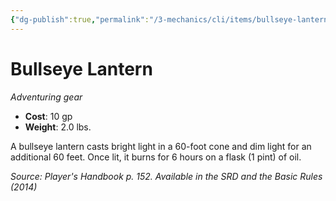 ```yaml
---
{"dg-publish":true,"permalink":"/3-mechanics/cli/items/bullseye-lantern/","tags":["ttrpg-cli/compendium/src/5e/phb","ttrpg-cli/item/gear/","ttrpg-cli/item/rarity/none"],"noteIcon":""}
---
```


# Bullseye Lantern
*Adventuring gear*  


- **Cost**: 10 gp
- **Weight**: 2.0 lbs.

A bullseye lantern casts bright light in a 60-foot cone and dim light for an additional 60 feet. Once lit, it burns for 6 hours on a flask (1 pint) of oil.

*Source: Player's Handbook p. 152. Available in the <span title='Systems Reference Document (5.1)'>SRD</span> and the Basic Rules (2014)*